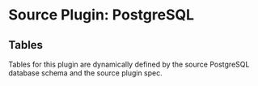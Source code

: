 # Source Plugin: PostgreSQL

## Tables

Tables for this plugin are dynamically defined by the source PostgreSQL database schema and the source plugin spec.